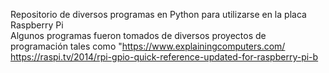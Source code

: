  Repositorio de diversos programas en Python para utilizarse en la placa Raspberry Pi  
 Algunos programas fueron tomados de diversos proyectos de programación tales como 
 "https://www.explainingcomputers.com/
 https://raspi.tv/2014/rpi-gpio-quick-reference-updated-for-raspberry-pi-b
